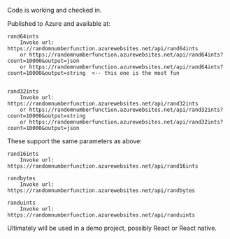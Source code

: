 Code is working and checked in.  

Published to Azure and available at:

    rand64ints
        Invoke url: https://randomnumberfunction.azurewebsites.net/api/rand64ints
        or https://randomnumberfunction.azurewebsites.net/api/rand64ints?count=10000&output=json
        or https://randomnumberfunction.azurewebsites.net/api/rand64ints?count=10000&output=string  <-- this one is the most fun
          

    rand32ints
        Invoke url: https://randomnumberfunction.azurewebsites.net/api/rand32ints
        or https://randomnumberfunction.azurewebsites.net/api/rand32ints?count=10000&output=string 
        or https://randomnumberfunction.azurewebsites.net/api/rand32ints?count=10000&output=json 

These support the same parameters as above:

    rand16ints 
        Invoke url: https://randomnumberfunction.azurewebsites.net/api/rand16ints

    randbytes
        Invoke url: https://randomnumberfunction.azurewebsites.net/api/randbytes

    randuints
        Invoke url: https://randomnumberfunction.azurewebsites.net/api/randuints

Ultimately will be used in a demo project, possibly React or React native.
